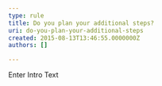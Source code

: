 ```yaml
---
type: rule
title: Do you plan your additional steps?
uri: do-you-plan-your-additional-steps
created: 2015-08-13T13:46:55.0000000Z
authors: []

---
```


 Enter Intro Text 
